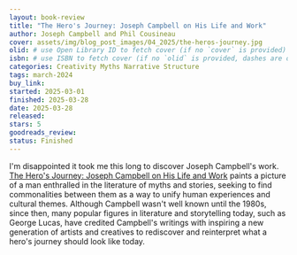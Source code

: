 ```yaml
---
layout: book-review
title: "The Hero's Journey: Joseph Campbell on His Life and Work"
author: Joseph Campbell and Phil Cousineau
cover: assets/img/blog_post_images/04_2025/the-heros-journey.jpg
olid: # use Open Library ID to fetch cover (if no `cover` is provided)
isbn: # use ISBN to fetch cover (if no `olid` is provided, dashes are optional)
categories: Creativity Myths Narrative Structure
tags: march-2024
buy_link:
started: 2025-03-01
finished: 2025-03-28
date: 2025-03-28
released: 
stars: 5
goodreads_review: 
status: Finished
---
```


I'm disappointed it took me this long to discover Joseph Campbell's work. [The Hero's Journey: Joseph Campbell on His Life and Work](https://www.jcf.org/product-page/the-hero-s-journey-joseph-campbell-on-his-life-and-work-ebook) paints a picture of a man enthralled in the literature of myths and stories, seeking to find commonalities between them as a way to unify human experiences and cultural themes. Although Campbell wasn't well known until the 1980s, since then, many popular figures in literature and storytelling today, such as George Lucas, have credited Campbell's writings with inspiring a new generation of artists and creatives to rediscover and reinterpret what a hero's journey should look like today.